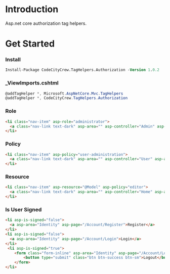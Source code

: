 # Introduction

Asp.net core authorization tag helpers.

# Get Started

### Install

```ps 
Install-Package CodeCityCrew.TagHelpers.Authorization -Version 1.0.2
```

### _ViewImports.cshtml

```C#
@addTagHelper *, Microsoft.AspNetCore.Mvc.TagHelpers
@addTagHelper *, CodeCityCrew.TagHelpers.Authorization
```

### Role
```html
<li class="nav-item" asp-role="administrator">
  <a class="nav-link text-dark" asp-area="" asp-controller="Admin" asp-action="Index">Home</a>
</li>
```

### Policy
```html
<li class="nav-item" asp-policy="user-administration">
  <a class="nav-link text-dark" asp-area="" asp-controller="User" asp-action="Index">Home</a>
</li>
```

### Resource
```html
<li class="nav-item" asp-resource="@Model" asp-policy="editor">
  <a class="nav-link text-dark" asp-area="" asp-controller="Home" asp-action="Edit">Home</a>
</li>
```

### Is User Signed
```html
<li asp-is-signed="false">
  <a asp-area="Identity" asp-page="/Account/Register">Register</a>
</li>
<li asp-is-signed="false">
  <a asp-area="Identity" asp-page="/Account/Login">Login</a>
</li>
 <li asp-is-signed="true">
    <form class="form-inline" asp-area="Identity" asp-page="/Account/Logout" asp-route-returnUrl="@Url.Action("Index", "Home", new {area = "Administration"})">
        <button type="submit" class="btn btn-success btn-sm">Logout</button>
    </form>
</li>
```
